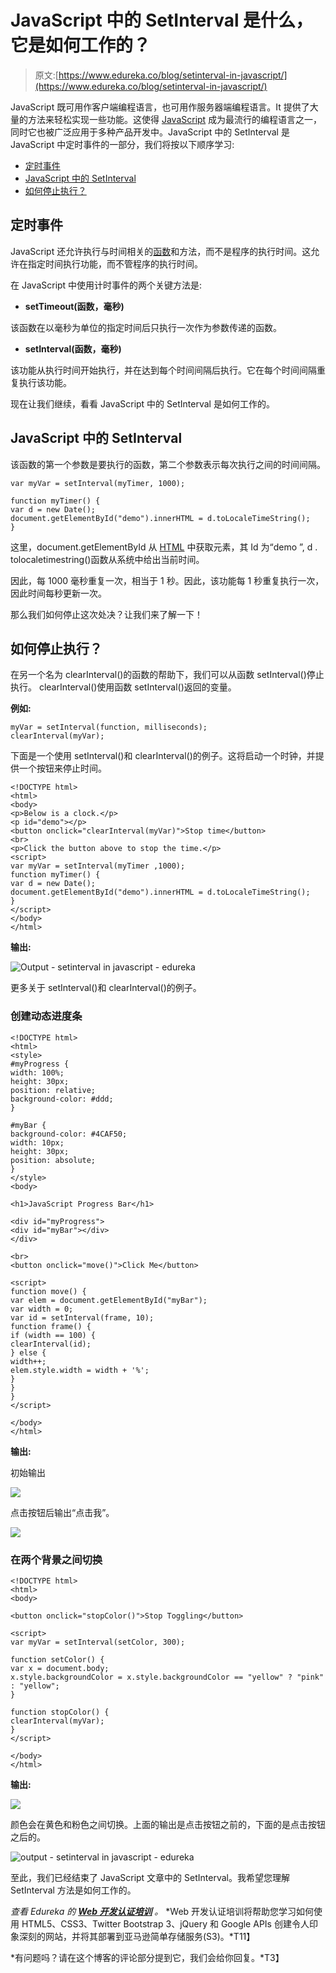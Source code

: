# JavaScript 中的 SetInterval 是什么，它是如何工作的？

> 原文:[https://www.edureka.co/blog/setinterval-in-javascript/](https://www.edureka.co/blog/setinterval-in-javascript/)

JavaScript 既可用作客户端编程语言，也可用作服务器端编程语言。It 提供了大量的方法来轻松实现一些功能。这使得 [JavaScript](https://www.edureka.co/blog/what-is-javascript/) 成为最流行的编程语言之一，同时它也被广泛应用于多种产品开发中。JavaScript 中的 SetInterval 是 JavaScript 中定时事件的一部分，我们将按以下顺序学习:

*   [定时事件](#timing)
*   [JavaScript 中的 SetInterval](#set)
*   [如何停止执行？](#stop)

## **定时事件**

JavaScript 还允许执行与时间相关的[函数](https://www.edureka.co/blog/javascript-functions/)和方法，而不是程序的执行时间。这允许在指定时间执行功能，而不管程序的执行时间。

在 JavaScript 中使用计时事件的两个关键方法是:

*   **setTimeout(函数，毫秒)**

该函数在以毫秒为单位的指定时间后只执行一次作为参数传递的函数。

*   **setInterval(函数，毫秒)**

该功能从执行时间开始执行，并在达到每个时间间隔后执行。它在每个时间间隔重复执行该功能。

现在让我们继续，看看 JavaScript 中的 SetInterval 是如何工作的。

## **JavaScript 中的 SetInterval**

该函数的第一个参数是要执行的函数，第二个参数表示每次执行之间的时间间隔。

```
var myVar = setInterval(myTimer, 1000);

function myTimer() {
var d = new Date();
document.getElementById("demo").innerHTML = d.toLocaleTimeString();
}
```

这里，document.getElementById 从 [HTML](https://www.edureka.co/blog/what-is-html/) 中获取元素，其 Id 为“demo ”, d . tolocaletimestring()函数从系统中给出当前时间。

因此，每 1000 毫秒重复一次，相当于 1 秒。因此，该功能每 1 秒重复执行一次，因此时间每秒更新一次。

那么我们如何停止这次处决？让我们来了解一下！

## **如何停止执行？**

在另一个名为 clearInterval()的函数的帮助下，我们可以从函数 setInterval()停止执行。 clearInterval()使用函数 setInterval()返回的变量。

**例如:**

```
myVar = setInterval(function, milliseconds);
clearInterval(myVar);
```

下面是一个使用 setInterval()和 clearInterval()的例子。这将启动一个时钟，并提供一个按钮来停止时间。

```
<!DOCTYPE html>
<html>
<body>
<p>Below is a clock.</p>
<p id="demo"></p>
<button onclick="clearInterval(myVar)">Stop time</button>
<br>
<p>Click the button above to stop the time.</p>
<script>
var myVar = setInterval(myTimer ,1000);
function myTimer() {
var d = new Date();
document.getElementById("demo").innerHTML = d.toLocaleTimeString();
}
</script>
</body>
</html>
```

**输出:**

![Output - setinterval in javascript - edureka](../Images/8dc5accd4e26f857a3adbb957b79cea1.png)

更多关于 setInterval()和 clearInterval()的例子。

### **创建动态进度条**

```
<!DOCTYPE html>
<html>
<style>
#myProgress {
width: 100%;
height: 30px;
position: relative;
background-color: #ddd;
}

#myBar {
background-color: #4CAF50;
width: 10px;
height: 30px;
position: absolute;
}
</style>
<body>

<h1>JavaScript Progress Bar</h1>

<div id="myProgress">
<div id="myBar"></div>
</div>

<br>
<button onclick="move()">Click Me</button>

<script>
function move() {
var elem = document.getElementById("myBar");
var width = 0;
var id = setInterval(frame, 10);
function frame() {
if (width == 100) {
clearInterval(id);
} else {
width++;
elem.style.width = width + '%';
}
}
}
</script>

</body>
</html>
```

**输出:**

初始输出

![](../Images/c6ca77578dc88b32f4ceae5adfe2d4ba.png)

点击按钮后输出“点击我”。

![](../Images/a4a4b67a76140e12185651f0858d6ded.png)

### **在两个背景之间切换**

```
<!DOCTYPE html>
<html>
<body>

<button onclick="stopColor()">Stop Toggling</button>

<script>
var myVar = setInterval(setColor, 300);

function setColor() {
var x = document.body;
x.style.backgroundColor = x.style.backgroundColor == "yellow" ? "pink" : "yellow";
}

function stopColor() {
clearInterval(myVar);
}
</script>

</body>
</html>
```

**输出:**

![](../Images/fb9480866cd5266c6dd11703e58c2de8.png)

颜色会在黄色和粉色之间切换。上面的输出是点击按钮之前的，下面的是点击按钮之后的。

![output - setinterval in javascript - edureka](../Images/5d8bcc54b25fd7958629dc60a534b181.png)

至此，我们已经结束了 JavaScript 文章中的 SetInterval。我希望您理解 SetInterval 方法是如何工作的。

*查看 Edureka 的 **[Web 开发认证培训](https://www.edureka.co/complete-web-developer)** 。* *Web 开发认证培训将帮助您学习如何使用 HTML5、CSS3、Twitter Bootstrap 3、jQuery 和 Google APIs 创建令人印象深刻的网站，并将其部署到亚马逊简单存储服务(S3)。*T11】

*有问题吗？请在这个博客的评论部分提到它，我们会给你回复。*T3】